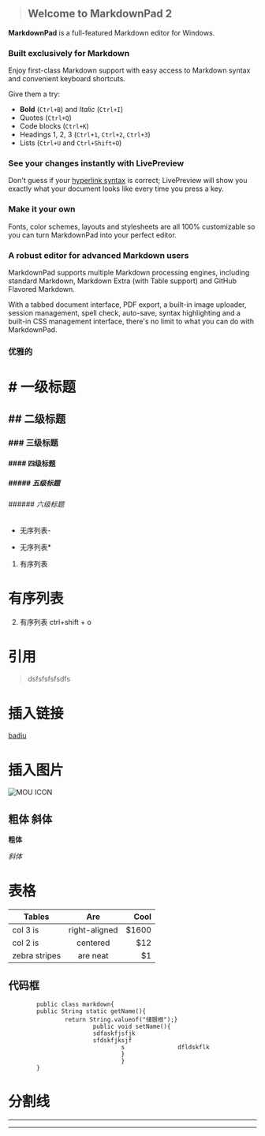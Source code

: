 



> ## Welcome to MarkdownPad 2 ##

**MarkdownPad** is a full-featured Markdown editor for Windows.

### Built exclusively for Markdown ###

Enjoy first-class Markdown support with easy access to  Markdown syntax and convenient keyboard shortcuts.

Give them a try:

- **Bold** (`Ctrl+B`) and *Italic* (`Ctrl+I`)
- Quotes (`Ctrl+Q`)
- Code blocks (`Ctrl+K`)
- Headings 1, 2, 3 (`Ctrl+1`, `Ctrl+2`, `Ctrl+3`)
- Lists (`Ctrl+U` and `Ctrl+Shift+O`)

### See your changes instantly with LivePreview ###

Don't guess if your [hyperlink syntax](http://markdownpad.com) is correct; LivePreview will show you exactly what your document looks like every time you press a key.

### Make it your own ###

Fonts, color schemes, layouts and stylesheets are all 100% customizable so you can turn MarkdownPad into your perfect editor.

### A robust editor for advanced Markdown users ###

MarkdownPad supports multiple Markdown processing engines, including standard Markdown, Markdown Extra (with Table support) and GitHub Flavored Markdown.

With a tabbed document interface, PDF export, a built-in image uploader, session management, spell check, auto-save, syntax highlighting and a built-in CSS management interface, there's no limit to what you can do with MarkdownPad.


### 优雅的 ###

#  # 一级标题
##  ## 二级标题
###  ### 三级标题
####  ####  四级标题
#####  ##### 五级标题
######  ###### 六级标题
- 无序列表-



* 无序列表*


1. 有序列表

# 有序列表 #
2. 有序列表 ctrl+shift + o

# 引用 #
>dsfsfsfsfsdfs

# 插入链接 #
 [badiu](http://baidu.com) 

# 插入图片 #
 ![MOU ICON	](http://mouapp.com/Mou_128.png)

## 粗体 斜体 ##
**粗体**

*斜体*

# 表格 #
| Tables        | Are           | Cool  |
| ------------- |:-------------:| -----:|
| col 3 is      | right-aligned | $1600 |
| col 2 is      | centered      |   $12 |
| zebra stripes | are neat      |    $1 |


## 代码框 ##
```
		public class markdown{
		public String static getName(){
				return String.valueof("储银根");}
     					public void setName(){
						sdfaskfjsfjk
						sfdskfjksjf 		
								s				dfldskflk
								}
								}
		}
```

# 分割线 #
***
---


		